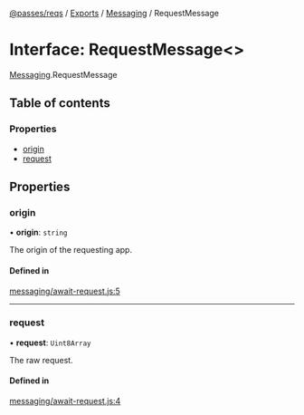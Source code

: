 [@passes/reqs](../README.md) / [Exports](../modules.md) / [Messaging](../modules/Messaging.md) / RequestMessage

# Interface: RequestMessage\<\>

[Messaging](../modules/Messaging.md).RequestMessage

## Table of contents

### Properties

- [origin](Messaging.RequestMessage.md#origin)
- [request](Messaging.RequestMessage.md#request)

## Properties

### origin

• **origin**: `string`

The origin of the requesting app.

#### Defined in

[messaging/await-request.js:5](https://github.com/passes-org/passes/blob/6f5f306/packages/reqs/src/messaging/await-request.js#L5)

___

### request

• **request**: `Uint8Array`

The raw request.

#### Defined in

[messaging/await-request.js:4](https://github.com/passes-org/passes/blob/6f5f306/packages/reqs/src/messaging/await-request.js#L4)
